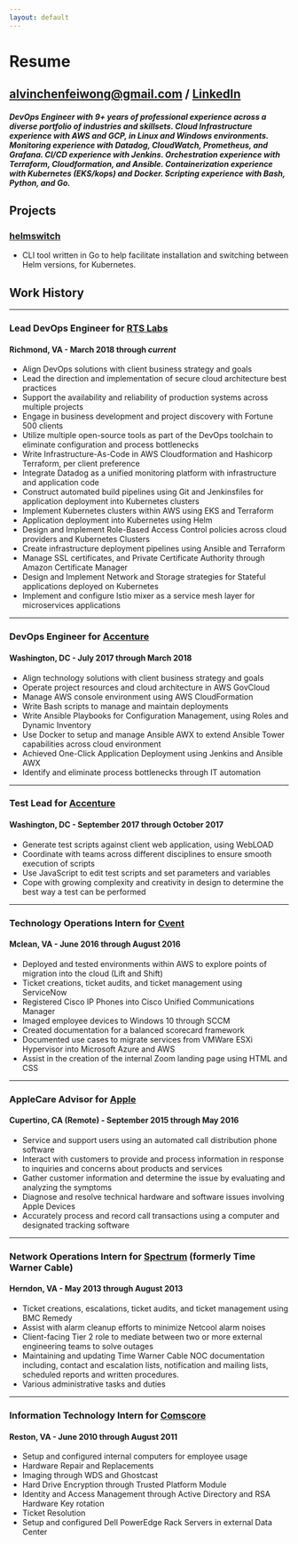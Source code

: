 ```yaml
---
layout: default
---
```

# Resume
## [alvinchenfeiwong@gmail.com](mailto:alvinchenfeiwong@gmail.com) / [LinkedIn](https://www.linkedin.com/in/tokiwong/)
#### _DevOps Engineer with 9+ years of professional experience across a diverse portfolio of industries and skillsets.  Cloud Infrastructure experience with AWS and GCP, in Linux and Windows environments.  Monitoring experience with Datadog, CloudWatch, Prometheus, and Grafana.  CI/CD experience with Jenkins.  Orchestration experience with Terraform, Cloudformation, and Ansible.  Containerization experience with Kubernetes (EKS/kops) and Docker. Scripting experience with Bash, Python, and Go._  

## Projects
### [helmswitch](https://github.com/tokiwong/helm-switcher)
- CLI tool written in Go to help facilitate installation and switching between Helm versions, for Kubernetes. 

## Work History

* * *

### Lead DevOps Engineer for [RTS Labs](https://rtslabs.com)
#### Richmond, VA - March 2018 through *current*
- Align DevOps solutions with client business strategy and goals
- Lead the direction and implementation of secure cloud architecture best practices
- Support the availability and reliability of production systems across multiple projects
- Engage in business development and project discovery with Fortune 500 clients
- Utilize multiple open-source tools as part of the DevOps toolchain to eliminate configuration and process bottlenecks
- Write Infrastructure-As-Code in AWS Cloudformation and Hashicorp Terraform, per client preference
- Integrate Datadog as a unified monitoring platform with infrastructure and application code
- Construct automated build pipelines using Git and Jenkinsfiles for application deployment into Kubernetes clusters
- Implement Kubernetes clusters within AWS using EKS and Terraform
- Application deployment into Kubernetes using Helm
- Design and Implement Role-Based Access Control policies across cloud providers and Kubernetes Clusters
- Create infrastructure deployment pipelines using Ansible and Terraform
- Manage SSL certificates, and Private Certificate Authority through Amazon Certificate Manager
- Design and Implement Network and Storage strategies for Stateful applications deployed on Kubernetes
- Implement and configure Istio mixer as a service mesh layer for microservices applications

* * *

### DevOps Engineer for [Accenture](https://www.accenture.com/us-en)
#### Washington, DC - July 2017 through March 2018
- Align technology solutions with client business strategy and goals
- Operate project resources and cloud architecture in AWS GovCloud
- Manage AWS console environment using AWS CloudFormation
- Write Bash scripts to manage and maintain deployments
- Write Ansible Playbooks for Configuration Management, using Roles and Dynamic Inventory
- Use Docker to setup and manage Ansible AWX to extend Ansible Tower capabilities across cloud environment
- Achieved One-Click Application Deployment using Jenkins and Ansible AWX
- Identify and eliminate process bottlenecks through IT automation

* * *

### Test Lead for [Accenture](https://www.accenture.com/us-en)
#### Washington, DC - September 2017 through October 2017
- Generate test scripts against client web application, using WebLOAD
- Coordinate with teams across different disciplines to ensure smooth execution of scripts
- Use JavaScript to edit test scripts and set parameters and variables
- Cope with growing complexity and creativity in design to determine the best way a test can be performed

* * *

### Technology Operations Intern for [Cvent](https://www.cvent.com/)
#### Mclean, VA - June 2016 through August 2016
- Deployed and tested environments within AWS to explore points of migration into the cloud (Lift and Shift)
- Ticket creations, ticket audits, and ticket management using ServiceNow
- Registered Cisco IP Phones into Cisco Unified Communications Manager
- Imaged employee devices to Windows 10 through SCCM
- Created documentation for a balanced scorecard framework
- Documented use cases to migrate services from VMWare ESXi Hypervisor into Microsoft Azure and AWS
- Assist in the creation of the internal Zoom landing page using HTML and CSS

* * *

### AppleCare Advisor for [Apple](https://www.apple.com/)
#### Cupertino, CA (Remote) - September 2015 through May 2016
- Service and support users using an automated call distribution phone software
- Interact with customers to provide and process information in response to inquiries and concerns about products and services
- Gather customer information and determine the issue by evaluating and analyzing the symptoms
- Diagnose and resolve technical hardware and software issues involving Apple Devices
- Accurately process and record call transactions using a computer and designated tracking software

* * *

### Network Operations Intern for [Spectrum](https://www.spectrum.com/) (formerly Time Warner Cable)
#### Herndon, VA - May 2013 through August 2013

- Ticket creations, escalations, ticket audits, and ticket management using BMC Remedy
- Assist with alarm cleanup efforts to minimize Netcool alarm noises
- Client-facing Tier 2 role to mediate between two or more external engineering teams to solve outages
- Maintaining and updating Time Warner Cable NOC documentation including, contact and escalation lists, 
notification and mailing lists, scheduled reports and written procedures.
- Various administrative tasks and duties

* * *

### Information Technology Intern for [Comscore](https://www.comscore.com/)
#### Reston, VA - June 2010 through August 2011

- Setup and configured internal computers for employee usage 
- Hardware Repair and Replacements
- Imaging through WDS and Ghostcast 
- Hard Drive Encryption through Trusted Platform Module
- Identity and Access Management through Active Directory and RSA Hardware Key rotation
- Ticket Resolution
- Setup and configured Dell PowerEdge Rack Servers in external Data Center
